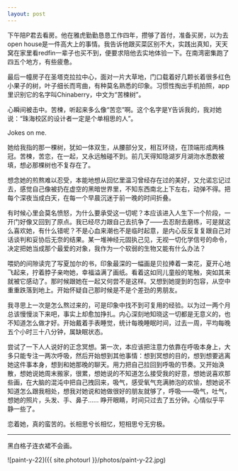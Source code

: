 ```yaml
---
layout: post
---
```


下午陪P君去看房。他在雅虎勤勤恳恳工作四年，攒够了首付，准备买房，以为去open house是一件高大上的事情。我告诉他跟买菜区别不大，实践出真知，天天窝在家里看redfin一辈子也买不到，便要求陪他去实地体验一下。在南湾密集跑了四五个地方，有些疲惫。

最后一幢房子在圣塔克拉拉中心，面对一片大草地，门口载着好几颗长着很多红色小果子的树，叶子细长而弯曲，有种莫名熟悉的印象。习惯性掏出手机拍照，app里识别它的名字叫Chinaberry，中文为“苦楝树”。

心瞬间被击中。苦楝，听起来多么像“苦恋”啊。这个名字是Y告诉我的，我对她说：“珠海校区的设计者一定是个单相思的人”。

Jokes on me.

她给我指的那一棵树，犹如一体双生，从腰部分叉，相互环绕，在顶端形成两株冠。苦楝，苦恋，在一起，又永远触碰不到。前几天得知隐湖岁月湖沕水悉数被填，想必那棵树也不复存在了。

想念她的煎熬难以忍受，本能地想从回忆里温习曾经存在过的美好，又允诺忘记过去，感觉自己像被扔在虚空的黑暗世界里，不知东西南北上下左右，动弹不得。把每个深夜当成白天，在每一个早晨沉迷于前一晚的时间折叠。

有时候心里会莫名愤怒，为什么要承受这一切呢？本应该进入人生下一个阶段，一开门好像又回到了原点。我已经尽力跟自己去抗争了——去忍耐去磨练，可是就这么喜欢她，有什么错呢？不是心血来潮也不是临时起意，是内心反反复复跟自己对话谈判和妥协后无奈的结果。某一堆神经元固执己见，无视一切化学信号的命令，决定把她当成那个最爱的对象，我作为一个软弱的生物又能有什么办法？

喂奶的间隙读完了写夏加尔的书，印象最深的一幅画是贝拉捧着一束花，夏开心地飞起来，拧着脖子亲吻她，幸福溢满了画纸。看着这如同儿童般的笔触，突如其来就被它感动了。那时候跟她在一起又何尝不是这样。又想到她提到的包容，从空中重重跌落到地上。开始怀疑自己那时候是不是个差劲的男朋友。

我寻思上一次是怎么熬过来的，可是印象中找不到可复用的经验。以为过一两个月总该慢慢淡下来吧，事实上却愈加挣扎。内心深刻地知晓这一切都是无意义的，也不知道怎么做才好。开始戴着手表睡觉，统计每晚睡眠时间，过去一周，平均每晚五个小时三十八分钟，属缺眠状态。

尝试了一下人人说好的正念冥想。第一次，本应该把注意力依靠在呼吸本身上，大多只能专注一两次呼吸，然后开始想到其他事情：想到冥想的目的，想到想要逃离她这件事本身，想到和她那晚的聊天。用力把自己拉回到呼吸的节奏。又开始涣散，想她说她周末搬家，很累，想她说的不知道怎么接受我的好意，想她说喜欢那些画，在大脑的混沌中把自己拽回来，吸气，感受氧气充满肺泡的欢愉，想她说不知道怎么跟我相处，想我对她说和她做很好的朋友就够了，呼吸——吸气，吐气，想她的照片，头发、手、鼻子…… 睁开眼睛，时间只过去了五分钟。心情似乎平静一些了。

恋着她，真的蛮苦的。长相思兮长相忆，短相思兮无穷极。

---

黑白格子连衣裙不会画。

![paint-y-22]({{ site.photourl }}/photos/paint-y-22.jpg)
